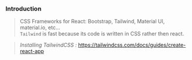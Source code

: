 ### Introduction

> CSS Frameworks for React: Bootstrap, Tailwind, Material UI, material.io, etc... <br>
> `Tailwind` is fast because its code is written in CSS rather then react.

> _Installing TailwindCSS :_ https://tailwindcss.com/docs/guides/create-react-app